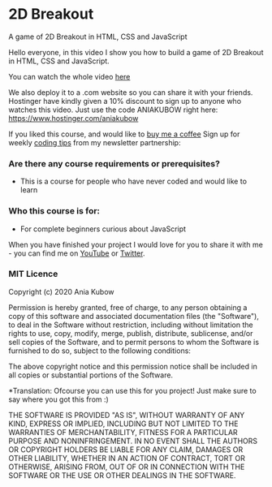 # 2D Breakout
A game of 2D Breakout in HTML, CSS and JavaScript

Hello everyone, in this video I show you how to build a game of 2D Breakout in HTML, CSS and JavaScript.

You can watch the whole video [here](https://youtu.be/3KWEud12Pxo)

We also deploy it to a .com website so you can share it with your friends. Hostinger have kindly given a 10% discount to sign up to anyone who watches this video. Just use the code ANIAKUBOW right here: https://www.hostinger.com/aniakubow

If you liked this course, and would like to [buy me a coffee](https://www.buymeacoffee.com/aniakubow)
Sign up for weekly [coding tips](http://bit.ly/JS-tips) from my newsletter partnership: 


### Are there any course requirements or prerequisites?
* This is a course for people who have never coded and would like to learn

### Who this course is for:
* For complete beginners curious about JavaScript

When you have finished your project I would love for you to share it with me - you can find me on [YouTube](https://www.youtube.com/channel/UC5DNytAJ6_FISueUfzZCVsw)  or [Twitter](https://www.twitter.com/ania_kubow). 


### MIT Licence

Copyright (c) 2020 Ania Kubow

Permission is hereby granted, free of charge, to any person obtaining a copy of this software and associated documentation files (the "Software"), to deal in the Software without restriction, including without limitation the rights to use, copy, modify, merge, publish, distribute, sublicense, and/or sell copies of the Software, and to permit persons to whom the Software is furnished to do so, subject to the following conditions:

The above copyright notice and this permission notice shall be included in all copies or substantial portions of the Software.

*Translation: Ofcourse you can use this for you project! Just make sure to say where you got this from :)

THE SOFTWARE IS PROVIDED "AS IS", WITHOUT WARRANTY OF ANY KIND, EXPRESS OR IMPLIED, INCLUDING BUT NOT LIMITED TO THE WARRANTIES OF MERCHANTABILITY, FITNESS FOR A PARTICULAR PURPOSE AND NONINFRINGEMENT. IN NO EVENT SHALL THE AUTHORS OR COPYRIGHT HOLDERS BE LIABLE FOR ANY CLAIM, DAMAGES OR OTHER LIABILITY, WHETHER IN AN ACTION OF CONTRACT, TORT OR OTHERWISE, ARISING FROM, OUT OF OR IN CONNECTION WITH THE SOFTWARE OR THE USE OR OTHER DEALINGS IN THE SOFTWARE.
